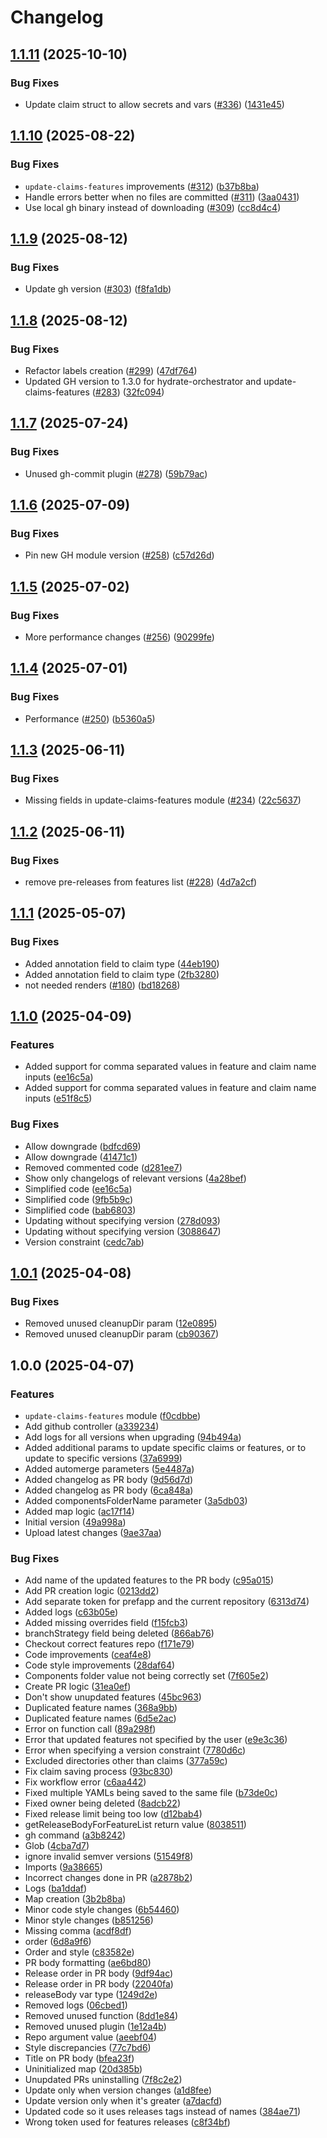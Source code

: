 # Changelog

## [1.1.11](https://github.com/prefapp/daggerverse/compare/update-claims-features-v1.1.10...update-claims-features-v1.1.11) (2025-10-10)


### Bug Fixes

* Update claim struct to allow secrets and vars ([#336](https://github.com/prefapp/daggerverse/issues/336)) ([1431e45](https://github.com/prefapp/daggerverse/commit/1431e45375b367323fd86e33443de0a24fa0d044))

## [1.1.10](https://github.com/prefapp/daggerverse/compare/update-claims-features-v1.1.9...update-claims-features-v1.1.10) (2025-08-22)


### Bug Fixes

* `update-claims-features` improvements ([#312](https://github.com/prefapp/daggerverse/issues/312)) ([b37b8ba](https://github.com/prefapp/daggerverse/commit/b37b8ba55d167243575525ae7ca07d8194d7685e))
* Handle errors better when no files are committed ([#311](https://github.com/prefapp/daggerverse/issues/311)) ([3aa0431](https://github.com/prefapp/daggerverse/commit/3aa04318ba9d5a493c533fa596b02e4dea1e7d06))
* Use local gh binary instead of downloading ([#309](https://github.com/prefapp/daggerverse/issues/309)) ([cc8d4c4](https://github.com/prefapp/daggerverse/commit/cc8d4c432a158eb47fa8c9aedc342ad56b4b4460))

## [1.1.9](https://github.com/prefapp/daggerverse/compare/update-claims-features-v1.1.8...update-claims-features-v1.1.9) (2025-08-12)


### Bug Fixes

* Update gh version ([#303](https://github.com/prefapp/daggerverse/issues/303)) ([f8fa1db](https://github.com/prefapp/daggerverse/commit/f8fa1db2ac185b5e5361f7788fdceb32eed4e9f6))

## [1.1.8](https://github.com/prefapp/daggerverse/compare/update-claims-features-v1.1.7...update-claims-features-v1.1.8) (2025-08-12)


### Bug Fixes

* Refactor labels creation ([#299](https://github.com/prefapp/daggerverse/issues/299)) ([47df764](https://github.com/prefapp/daggerverse/commit/47df764bbac01aac87de2240b73efa0137853569))
* Updated GH version to 1.3.0 for hydrate-orchestrator and update-claims-features ([#283](https://github.com/prefapp/daggerverse/issues/283)) ([32fc094](https://github.com/prefapp/daggerverse/commit/32fc094252f9c8f4a41194e1d377b086ce53db0b))

## [1.1.7](https://github.com/prefapp/daggerverse/compare/update-claims-features-v1.1.6...update-claims-features-v1.1.7) (2025-07-24)


### Bug Fixes

* Unused gh-commit plugin ([#278](https://github.com/prefapp/daggerverse/issues/278)) ([59b79ac](https://github.com/prefapp/daggerverse/commit/59b79ace48707136655759711b7e43e63d853f27))

## [1.1.6](https://github.com/prefapp/daggerverse/compare/update-claims-features-v1.1.5...update-claims-features-v1.1.6) (2025-07-09)


### Bug Fixes

* Pin new GH module version ([#258](https://github.com/prefapp/daggerverse/issues/258)) ([c57d26d](https://github.com/prefapp/daggerverse/commit/c57d26deb68620069376bd47a5e68617861f7c0d))

## [1.1.5](https://github.com/prefapp/daggerverse/compare/update-claims-features-v1.1.4...update-claims-features-v1.1.5) (2025-07-02)


### Bug Fixes

* More performance changes ([#256](https://github.com/prefapp/daggerverse/issues/256)) ([90299fe](https://github.com/prefapp/daggerverse/commit/90299fec2c2d044ca826aca4a738207b2dbb5ac2))

## [1.1.4](https://github.com/prefapp/daggerverse/compare/update-claims-features-v1.1.3...update-claims-features-v1.1.4) (2025-07-01)


### Bug Fixes

* Performance ([#250](https://github.com/prefapp/daggerverse/issues/250)) ([b5360a5](https://github.com/prefapp/daggerverse/commit/b5360a55210928be652a1903684ac3a4366482b0))

## [1.1.3](https://github.com/prefapp/daggerverse/compare/update-claims-features-v1.1.2...update-claims-features-v1.1.3) (2025-06-11)


### Bug Fixes

* Missing fields in update-claims-features module ([#234](https://github.com/prefapp/daggerverse/issues/234)) ([22c5637](https://github.com/prefapp/daggerverse/commit/22c5637de1fac3cac108072d43d22f3723d34148))

## [1.1.2](https://github.com/prefapp/daggerverse/compare/update-claims-features-v1.1.1...update-claims-features-v1.1.2) (2025-06-11)


### Bug Fixes

* remove pre-releases from features list ([#228](https://github.com/prefapp/daggerverse/issues/228)) ([4d7a2cf](https://github.com/prefapp/daggerverse/commit/4d7a2cfe65adf8f2e8fdb9f41cbdcc547e17271f))

## [1.1.1](https://github.com/prefapp/daggerverse/compare/update-claims-features-v1.1.0...update-claims-features-v1.1.1) (2025-05-07)


### Bug Fixes

* Added annotation field to claim type ([44eb190](https://github.com/prefapp/daggerverse/commit/44eb19000ba62547ac1f4a23427c65bed9e3d678))
* Added annotation field to claim type ([2fb3280](https://github.com/prefapp/daggerverse/commit/2fb32806798b595fb63fa8d08aef99b6b9977d34))
* not needed renders ([#180](https://github.com/prefapp/daggerverse/issues/180)) ([bd18268](https://github.com/prefapp/daggerverse/commit/bd182689ab744ec3d8ec0abccbf9ecf375fada51))

## [1.1.0](https://github.com/prefapp/daggerverse/compare/update-claims-features-v1.0.1...update-claims-features-v1.1.0) (2025-04-09)


### Features

* Added support for comma separated values in feature and claim name inputs ([ee16c5a](https://github.com/prefapp/daggerverse/commit/ee16c5af6db9ee533660a141ed74ed3777d32975))
* Added support for comma separated values in feature and claim name inputs ([e51f8c5](https://github.com/prefapp/daggerverse/commit/e51f8c5d7c3bec6edc57e0e1dfa8c12ed333df33))


### Bug Fixes

* Allow downgrade ([bdfcd69](https://github.com/prefapp/daggerverse/commit/bdfcd69436866e27ac32875ece2d9a7d8b9cf610))
* Allow downgrade ([41471c1](https://github.com/prefapp/daggerverse/commit/41471c15c38b51c712dd2f39ba20f1e42cdaa0e2))
* Removed commented code ([d281ee7](https://github.com/prefapp/daggerverse/commit/d281ee7a272dccdd110a501a6b10bec2f63269b0))
* Show only changelogs of relevant versions ([4a28bef](https://github.com/prefapp/daggerverse/commit/4a28bef777c119158f3e5113871fc4ae7ded0982))
* Simplified code ([ee16c5a](https://github.com/prefapp/daggerverse/commit/ee16c5af6db9ee533660a141ed74ed3777d32975))
* Simplified code ([9fb5b9c](https://github.com/prefapp/daggerverse/commit/9fb5b9c4fb57a3fda1d4a90171f83df8814f4a00))
* Simplified code ([bab6803](https://github.com/prefapp/daggerverse/commit/bab6803123b80cf7f5ce8d50635b0a47cd336f26))
* Updating without specifying version ([278d093](https://github.com/prefapp/daggerverse/commit/278d0930c5267ed572b8bbd2aa212ce02d4fa3e2))
* Updating without specifying version ([3088647](https://github.com/prefapp/daggerverse/commit/3088647c51664ad97e39fd56d693539f73112a1e))
* Version constraint ([cedc7ab](https://github.com/prefapp/daggerverse/commit/cedc7ab302d9d696d965a92a09bfa40d8ff093ae))

## [1.0.1](https://github.com/prefapp/daggerverse/compare/update-claims-features-v1.0.0...update-claims-features-v1.0.1) (2025-04-08)


### Bug Fixes

* Removed unused cleanupDir param ([12e0895](https://github.com/prefapp/daggerverse/commit/12e0895237533f6a54ae790240646f2a649d5f52))
* Removed unused cleanupDir param ([cb90367](https://github.com/prefapp/daggerverse/commit/cb90367477e08cad22598323d5c1e42701faa4e8))

## 1.0.0 (2025-04-07)


### Features

* `update-claims-features` module ([f0cdbbe](https://github.com/prefapp/daggerverse/commit/f0cdbbe997492678031d8dd7f2efea46a2b5178a))
* Add github controller ([a339234](https://github.com/prefapp/daggerverse/commit/a339234803a157743ae36dcfad536d2dc194602b))
* Add logs for all versions when upgrading ([94b494a](https://github.com/prefapp/daggerverse/commit/94b494ae2a735458ee4ae5819ef29a5e9f43349b))
* Added additional params to update specific claims or features, or to update to specific versions ([37a6999](https://github.com/prefapp/daggerverse/commit/37a6999dcc859f195a2da77124a184f68d2da5b1))
* Added automerge parameters ([5e4487a](https://github.com/prefapp/daggerverse/commit/5e4487adce5bcf2a31f7675ac32c469aef8fd2c4))
* Added changelog as PR body ([9d56d7d](https://github.com/prefapp/daggerverse/commit/9d56d7d6beb7d6002f35119bf3f5144944003e6d))
* Added changelog as PR body ([6ca848a](https://github.com/prefapp/daggerverse/commit/6ca848a9a2f9a2c1fb76b42a532aab0ca25163d9))
* Added componentsFolderName parameter ([3a5db03](https://github.com/prefapp/daggerverse/commit/3a5db03818830eaa154d5b6480e143a36e9a958d))
* Added map logic ([ac17f14](https://github.com/prefapp/daggerverse/commit/ac17f14ff9c11d2b64bb431db07804ce21fc1a0f))
* Initial version ([49a998a](https://github.com/prefapp/daggerverse/commit/49a998af8dfdf7c91611026f55887f227843954f))
* Upload latest changes ([9ae37aa](https://github.com/prefapp/daggerverse/commit/9ae37aa437afb5f1a29d62869f2557b7a68a8ec9))


### Bug Fixes

* Add name of the updated features to the PR body ([c95a015](https://github.com/prefapp/daggerverse/commit/c95a015b4f5ad37dffd39e8d703fa71e027052b8))
* Add PR creation logic ([0213dd2](https://github.com/prefapp/daggerverse/commit/0213dd2b2f1a50af8185b003031c5fc5155021e5))
* Add separate token for prefapp and the current repository ([6313d74](https://github.com/prefapp/daggerverse/commit/6313d74cea17bfeb57066cdb034a180ac3ff10ea))
* Added logs ([c63b05e](https://github.com/prefapp/daggerverse/commit/c63b05e290fe1cf6a317bc47d684311e632adfad))
* Added missing overrides field ([f15fcb3](https://github.com/prefapp/daggerverse/commit/f15fcb3773f96b5ca8ed526decb092c6e987962e))
* branchStrategy field being deleted ([866ab76](https://github.com/prefapp/daggerverse/commit/866ab76c0ce98a7c1599aed7a29c3009cc20c331))
* Checkout correct features repo ([f171e79](https://github.com/prefapp/daggerverse/commit/f171e79dff242813b23193085be50042b84394e4))
* Code improvements ([ceaf4e8](https://github.com/prefapp/daggerverse/commit/ceaf4e812b52ac21c9b878f88ae787e2ef42d06a))
* Code style improvements ([28daf64](https://github.com/prefapp/daggerverse/commit/28daf64bc0b835e96e32dde63269a1145af01e93))
* Components folder value not being correctly set ([7f605e2](https://github.com/prefapp/daggerverse/commit/7f605e23e73619caa5a4531d44a9465cb1636776))
* Create PR logic ([31ea0ef](https://github.com/prefapp/daggerverse/commit/31ea0efdc11518ea97436522058a0980bfedc8b4))
* Don't show unupdated features ([45bc963](https://github.com/prefapp/daggerverse/commit/45bc963add54222acbda9b9a4091a9cb59c4b3b3))
* Duplicated feature names ([368a9bb](https://github.com/prefapp/daggerverse/commit/368a9bb6b74f3ebeeede0c485c90ba255ba75c86))
* Duplicated feature names ([6d5e2ac](https://github.com/prefapp/daggerverse/commit/6d5e2ac21fb9d58d52e891a63da6ecf10d0301b8))
* Error on function call ([89a298f](https://github.com/prefapp/daggerverse/commit/89a298f1bf64c14e0f93841dcdf4792a97518d13))
* Error that updated features not specified by the user ([e9e3c36](https://github.com/prefapp/daggerverse/commit/e9e3c36a99314569d73cb2df21b4a3d8e7ad6a35))
* Error when specifying a version constraint ([7780d6c](https://github.com/prefapp/daggerverse/commit/7780d6c1902baf31b04e1f4ecd6dc1874e35fae2))
* Excluded directories other than claims ([377a59c](https://github.com/prefapp/daggerverse/commit/377a59cb44a87733f6f0ada6abc45b54cbc15794))
* Fix claim saving process ([93bc830](https://github.com/prefapp/daggerverse/commit/93bc830c0bc978831ed0399511325086a648a1ec))
* Fix workflow error ([c6aa442](https://github.com/prefapp/daggerverse/commit/c6aa442ff0af57ef29f60fb94f9fcf29370bfe84))
* Fixed multiple YAMLs being saved to the same file ([b73de0c](https://github.com/prefapp/daggerverse/commit/b73de0c08e5869bfcf30efea4664d191dc5a3ba4))
* Fixed owner being deleted ([8adcb22](https://github.com/prefapp/daggerverse/commit/8adcb229e860af042ab753efde260d84c57c2974))
* Fixed release limit being too low ([d12bab4](https://github.com/prefapp/daggerverse/commit/d12bab49ddab9bb1b0bf5cd4839446d924a7af17))
* getReleaseBodyForFeatureList return value ([8038511](https://github.com/prefapp/daggerverse/commit/80385117d83856091fee3c294395678ece9ee1a5))
* gh command ([a3b8242](https://github.com/prefapp/daggerverse/commit/a3b82421fd7dada1090930042be7ca822858b10f))
* Glob ([4cba7d7](https://github.com/prefapp/daggerverse/commit/4cba7d706dc9849460e0137ee4af2cb3812fe092))
* ignore invalid semver versions ([51549f8](https://github.com/prefapp/daggerverse/commit/51549f8994bdcfa3001a700578a266165cdb25fa))
* Imports ([9a38665](https://github.com/prefapp/daggerverse/commit/9a386654b276b5f0f83d8bb560dfca557c74ae61))
* Incorrect changes done in PR ([a2878b2](https://github.com/prefapp/daggerverse/commit/a2878b244f110593c20e53d8311095ca2330e6d7))
* Logs ([ba1ddaf](https://github.com/prefapp/daggerverse/commit/ba1ddaf7229c7266e2555689eacea0137330360b))
* Map creation ([3b2b8ba](https://github.com/prefapp/daggerverse/commit/3b2b8bada1aae2468ccb500a0d2bcca27fe4e8df))
* Minor code style changes ([6b54460](https://github.com/prefapp/daggerverse/commit/6b54460d008e9f54eaeb3f273a5745aaae3a007a))
* Minor style changes ([b851256](https://github.com/prefapp/daggerverse/commit/b851256b2a2f356e4251fef4788aa5e3e49cf0ee))
* Missing comma ([acdf8df](https://github.com/prefapp/daggerverse/commit/acdf8df47d6aacd85155c3349fa310ab78cbd02c))
* order ([6d8a9f6](https://github.com/prefapp/daggerverse/commit/6d8a9f62606999db1dace4c4fdfa98102e48dcd7))
* Order and style ([c83582e](https://github.com/prefapp/daggerverse/commit/c83582e234b694136d70eb617889287a0a2050eb))
* PR body formatting ([ae6bd80](https://github.com/prefapp/daggerverse/commit/ae6bd80c9a35155a9b7929665858749c8b92dcf9))
* Release order in PR body ([9df94ac](https://github.com/prefapp/daggerverse/commit/9df94ac69069cc5d5cfda4047c9358a7f9f45e5c))
* Release order in PR body ([22040fa](https://github.com/prefapp/daggerverse/commit/22040fa8c7996250d0af9983f624f1a484919e4a))
* releaseBody var type ([1249d2e](https://github.com/prefapp/daggerverse/commit/1249d2e2139554b4b65a6dd0608b09d98cc2bea8))
* Removed logs ([06cbed1](https://github.com/prefapp/daggerverse/commit/06cbed137752d3546cfa69ba0e3bb6b414a10436))
* Removed unused function ([8dd1e84](https://github.com/prefapp/daggerverse/commit/8dd1e84a205257a6690ef9e50373f5a3934b07c7))
* Removed unused plugin ([1e12a4b](https://github.com/prefapp/daggerverse/commit/1e12a4b48da26e1715e43bf388635af9c14a16a5))
* Repo argument value ([aeebf04](https://github.com/prefapp/daggerverse/commit/aeebf0407fd89949afcdf1acfaab2201042aa412))
* Style discrepancies ([77c7bd6](https://github.com/prefapp/daggerverse/commit/77c7bd6dac2b30d0a0432b7542581ec5bffc4439))
* Title on PR body ([bfea23f](https://github.com/prefapp/daggerverse/commit/bfea23faf5ddde66d730922ce74a7d610fc4f28c))
* Uninitialized map ([20d385b](https://github.com/prefapp/daggerverse/commit/20d385b015066cbd9ce2648a19557c98b0ecc254))
* Unupdated PRs uninstalling ([7f8c2e2](https://github.com/prefapp/daggerverse/commit/7f8c2e24cf934f372e31daa0517e3736393a54ac))
* Update only when version changes ([a1d8fee](https://github.com/prefapp/daggerverse/commit/a1d8fee47f7e8f91d99641978c845ce3d3893616))
* Update version only when it's greater ([a7dacfd](https://github.com/prefapp/daggerverse/commit/a7dacfd54c94862d9b436e7ecf1494abd098b8ec))
* Updated code so it uses releases tags instead of names ([384ae71](https://github.com/prefapp/daggerverse/commit/384ae7185c49f034ef851e76f14c75c746212344))
* Wrong token used for features releases ([c8f34bf](https://github.com/prefapp/daggerverse/commit/c8f34bfe51974da117aafc222af62fa58b5bc7ea))
